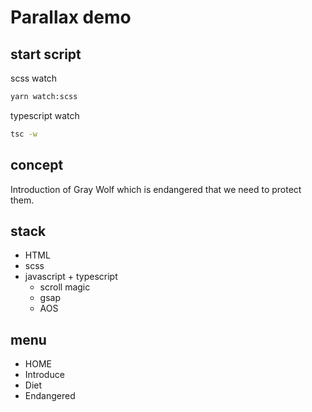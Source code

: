 # Parallax demo

## start script

scss watch

```bash
yarn watch:scss
```

typescript watch

```bash
tsc -w
```

## concept

Introduction of Gray Wolf which is endangered that we need to protect them.

## stack

- HTML
- scss
- javascript + typescript
  - scroll magic
  - gsap
  - AOS

## menu

- HOME
- Introduce
- Diet
- Endangered
